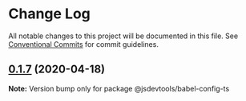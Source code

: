 # Change Log

All notable changes to this project will be documented in this file.
See [Conventional Commits](https://conventionalcommits.org) for commit guidelines.

## [0.1.7](https://github.com/jsdevtools/jsdevtools/compare/@jsdevtools/babel-config-ts@0.1.6...@jsdevtools/babel-config-ts@0.1.7) (2020-04-18)

**Note:** Version bump only for package @jsdevtools/babel-config-ts
